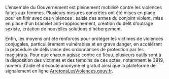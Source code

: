 <p>
  <span id="brief">
L’ensemble du Gouvernement est pleinement mobilisé contre les violences faites aux femmes. Plusieurs mesures concrètes ont été mises en place pour en finir avec ces violences : saisie des armes du conjoint violent, mise en place d'un bracelet anti-rapprochement, création du délit d'outrage sexiste, création de nouvelles solutions d’hébergement.
  </span>
<p>
Enfin, les moyens ont été renforcés pour protéger les victimes de violences conjugales, particulièrement vulnérables et en grave danger, en accélérant la procédure de délivrance des ordonnances de protection par les magistrats. 
Pour que chacun agisse contre ce fléau, plusieurs outils sont à la disposition des victimes et des témoins de ces actes, notamment le 3919, numéro d’aide et d’écoute anonyme et gratuit ainsi que la plateforme de signalement en ligne <a target="_blank" href="https://arretonslesviolences.gouv.fr/">ArretonsLesViolences.gouv.fr</a>.
</p>
</p>
